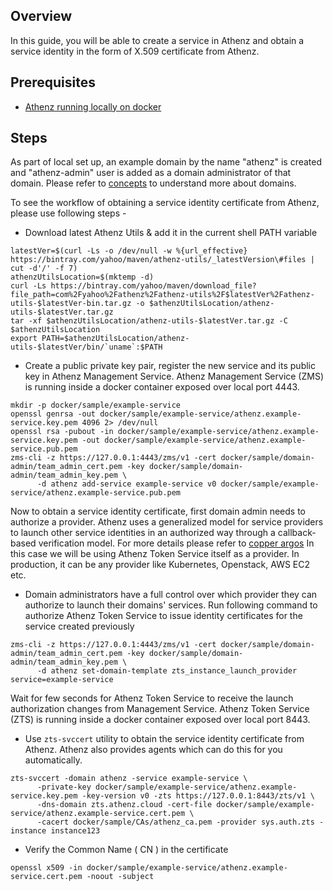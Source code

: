 ## Overview
In this guide, you will be able to create a service in Athenz and obtain a service identity in the form of X.509 certificate from Athenz.

## Prerequisites
* [Athenz running locally on docker](local_athenz_on_docker.md)

## Steps

As part of local set up, an example domain by the name "athenz" is created and "athenz-admin" user is added as a domain administrator of that domain. Please refer to [concepts](data_model.md#domains) to understand more about domains.

To see the workflow of obtaining a service identity certificate from Athenz, please use following steps -

* Download latest Athenz Utils & add it in the current shell PATH variable

```shell
latestVer=$(curl -Ls -o /dev/null -w %{url_effective} https://bintray.com/yahoo/maven/athenz-utils/_latestVersion\#files | cut -d'/' -f 7)
athenzUtilsLocation=$(mktemp -d)
curl -Ls https://bintray.com/yahoo/maven/download_file?file_path=com%2Fyahoo%2Fathenz%2Fathenz-utils%2F$latestVer%2Fathenz-utils-$latestVer-bin.tar.gz -o $athenzUtilsLocation/athenz-utils-$latestVer.tar.gz
tar -xf $athenzUtilsLocation/athenz-utils-$latestVer.tar.gz -C $athenzUtilsLocation
export PATH=$athenzUtilsLocation/athenz-utils-$latestVer/bin/`uname`:$PATH
```

* Create a public private key pair, register the new service and its public key in Athenz Management Service. Athenz Management Service (ZMS) is running inside a docker container exposed over local port 4443. 

```shell
mkdir -p docker/sample/example-service
openssl genrsa -out docker/sample/example-service/athenz.example-service.key.pem 4096 2> /dev/null
openssl rsa -pubout -in docker/sample/example-service/athenz.example-service.key.pem -out docker/sample/example-service/athenz.example-service.pub.pem
zms-cli -z https://127.0.0.1:4443/zms/v1 -cert docker/sample/domain-admin/team_admin_cert.pem -key docker/sample/domain-admin/team_admin_key.pem \
      -d athenz add-service example-service v0 docker/sample/example-service/athenz.example-service.pub.pem
```

Now to obtain a service identity certificate, first domain admin needs to authorize a provider. Athenz uses a generalized model for service providers to launch other service identities in an authorized way through a callback-based verification model.
For more details please refer to [copper argos](copper_argos.md)
In this case we will be using Athenz Token Service itself as a provider. In production, it can be any provider like Kubernetes, Openstack, AWS EC2 etc.

* Domain administrators have a full control over which provider they can authorize to launch their domains' services. Run following command to authorize Athenz Token Service to issue identity certificates for the service created previously

```shell
zms-cli -z https://127.0.0.1:4443/zms/v1 -cert docker/sample/domain-admin/team_admin_cert.pem -key docker/sample/domain-admin/team_admin_key.pem \
      -d athenz set-domain-template zts_instance_launch_provider service=example-service
```

Wait for few seconds for Athenz Token Service to receive the launch authorization changes from Management Service. Athenz Token Service (ZTS) is running inside a docker container exposed over local port 8443.

* Use `zts-svccert` utility to obtain the service identity certificate from Athenz. Athenz also provides agents which can do this for you automatically. 

```shell
zts-svccert -domain athenz -service example-service \
      -private-key docker/sample/example-service/athenz.example-service.key.pem -key-version v0 -zts https://127.0.0.1:8443/zts/v1 \
      -dns-domain zts.athenz.cloud -cert-file docker/sample/example-service/athenz.example-service.cert.pem \
      -cacert docker/sample/CAs/athenz_ca.pem -provider sys.auth.zts -instance instance123
```

* Verify the Common Name ( CN ) in the certificate

```shell
openssl x509 -in docker/sample/example-service/athenz.example-service.cert.pem -noout -subject
```
